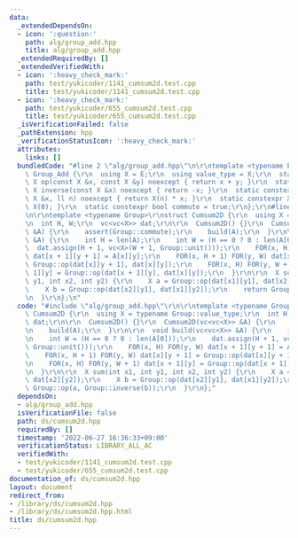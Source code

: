 ```yaml
---
data:
  _extendedDependsOn:
  - icon: ':question:'
    path: alg/group_add.hpp
    title: alg/group_add.hpp
  _extendedRequiredBy: []
  _extendedVerifiedWith:
  - icon: ':heavy_check_mark:'
    path: test/yukicoder/1141_cumsum2d.test.cpp
    title: test/yukicoder/1141_cumsum2d.test.cpp
  - icon: ':heavy_check_mark:'
    path: test/yukicoder/655_cumsum2d.test.cpp
    title: test/yukicoder/655_cumsum2d.test.cpp
  _isVerificationFailed: false
  _pathExtension: hpp
  _verificationStatusIcon: ':heavy_check_mark:'
  attributes:
    links: []
  bundledCode: "#line 2 \"alg/group_add.hpp\"\n\r\ntemplate <typename E>\r\nstruct\
    \ Group_Add {\r\n  using X = E;\r\n  using value_type = X;\r\n  static constexpr\
    \ X op(const X &x, const X &y) noexcept { return x + y; }\r\n  static constexpr\
    \ X inverse(const X &x) noexcept { return -x; }\r\n  static constexpr X power(const\
    \ X &x, ll n) noexcept { return X(n) * x; }\r\n  static constexpr X unit() { return\
    \ X(0); }\r\n  static constexpr bool commute = true;\r\n};\r\n#line 2 \"ds/cumsum2d.hpp\"\
    \n\r\ntemplate <typename Group>\r\nstruct Cumsum2D {\r\n  using X = typename Group::value_type;\r\
    \n  int H, W;\r\n  vc<vc<X>> dat;\r\n\r\n  Cumsum2D() {}\r\n  Cumsum2D(vc<vc<X>>\
    \ &A) {\r\n    assert(Group::commute);\r\n    build(A);\r\n  }\r\n\r\n  void build(vc<vc<X>>\
    \ &A) {\r\n    int H = len(A);\r\n    int W = (H == 0 ? 0 : len(A[0]));\r\n  \
    \  dat.assign(H + 1, vc<X>(W + 1, Group::unit()));\r\n    FOR(x, H) FOR(y, W)\
    \ dat[x + 1][y + 1] = A[x][y];\r\n    FOR(x, H + 1) FOR(y, W) dat[x][y + 1] =\
    \ Group::op(dat[x][y + 1], dat[x][y]);\r\n    FOR(x, H) FOR(y, W + 1) dat[x +\
    \ 1][y] = Group::op(dat[x + 1][y], dat[x][y]);\r\n  }\r\n\r\n  X sum(int x1, int\
    \ y1, int x2, int y2) {\r\n    X a = Group::op(dat[x1][y1], dat[x2][y2]);\r\n\
    \    X b = Group::op(dat[x2][y1], dat[x1][y2]);\r\n    return Group::op(a, Group::inverse(b));\r\
    \n  }\r\n};\n"
  code: "#include \"alg/group_add.hpp\"\r\n\r\ntemplate <typename Group>\r\nstruct\
    \ Cumsum2D {\r\n  using X = typename Group::value_type;\r\n  int H, W;\r\n  vc<vc<X>>\
    \ dat;\r\n\r\n  Cumsum2D() {}\r\n  Cumsum2D(vc<vc<X>> &A) {\r\n    assert(Group::commute);\r\
    \n    build(A);\r\n  }\r\n\r\n  void build(vc<vc<X>> &A) {\r\n    int H = len(A);\r\
    \n    int W = (H == 0 ? 0 : len(A[0]));\r\n    dat.assign(H + 1, vc<X>(W + 1,\
    \ Group::unit()));\r\n    FOR(x, H) FOR(y, W) dat[x + 1][y + 1] = A[x][y];\r\n\
    \    FOR(x, H + 1) FOR(y, W) dat[x][y + 1] = Group::op(dat[x][y + 1], dat[x][y]);\r\
    \n    FOR(x, H) FOR(y, W + 1) dat[x + 1][y] = Group::op(dat[x + 1][y], dat[x][y]);\r\
    \n  }\r\n\r\n  X sum(int x1, int y1, int x2, int y2) {\r\n    X a = Group::op(dat[x1][y1],\
    \ dat[x2][y2]);\r\n    X b = Group::op(dat[x2][y1], dat[x1][y2]);\r\n    return\
    \ Group::op(a, Group::inverse(b));\r\n  }\r\n};"
  dependsOn:
  - alg/group_add.hpp
  isVerificationFile: false
  path: ds/cumsum2d.hpp
  requiredBy: []
  timestamp: '2022-06-27 16:36:33+09:00'
  verificationStatus: LIBRARY_ALL_AC
  verifiedWith:
  - test/yukicoder/1141_cumsum2d.test.cpp
  - test/yukicoder/655_cumsum2d.test.cpp
documentation_of: ds/cumsum2d.hpp
layout: document
redirect_from:
- /library/ds/cumsum2d.hpp
- /library/ds/cumsum2d.hpp.html
title: ds/cumsum2d.hpp
---
```

